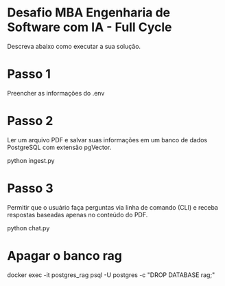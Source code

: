 # Desafio MBA Engenharia de Software com IA - Full Cycle

Descreva abaixo como executar a sua solução.

# Passo 1 
Preencher as informações do .env

# Passo 2 
Ler um arquivo PDF e salvar suas informações em um banco de dados PostgreSQL com extensão pgVector.

python ingest.py

# Passo 3
Permitir que o usuário faça perguntas via linha de comando (CLI) e receba respostas baseadas apenas no conteúdo do PDF.

python chat.py

# Apagar o banco rag
docker exec -it postgres_rag psql -U postgres -c "DROP DATABASE rag;"